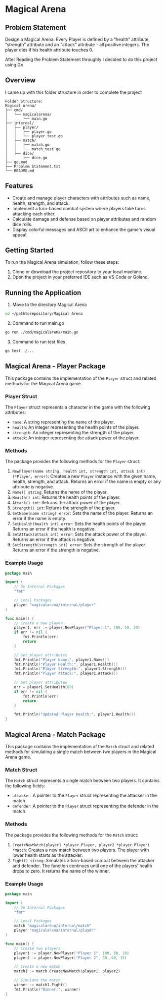 # Magical Arena

## Problem Statement
Design a Magical Arena. Every Player is defined by a “health” attribute, “strength” attribute and an “attack” attribute - all positive integers. The player dies if his health attribute touches 0. 

After Reading the Problem Statement throughly I decided to do this project using Go

## Overview
I came up with this folder structure in order to complete the project
```
Folder Structure:
Magical Arena/
├── cmd/
│   └── magicalarena/
│       └── main.go
├── internal/
│   ├── player/
│   │   ├── player.go
│   │   └── player_test.go
│   ├── match/
│   │   ├── match.go
│   │   └── match_test.go
│   ├── dice/
│       ├── dice.go
├── go.mod
├── Problem Statement.txt
└── README.md
```

## Features
- Create and manage player characters with attributes such as name, health, strength, and attack.
- Implement a turn-based combat system where players take turns attacking each other.
- Calculate damage and defense based on player attributes and random dice rolls.
- Display colorful messages and ASCII art to enhance the game's visual appeal.

## Getting Started
To run the Magical Arena simulation, follow these steps:

1. Clone or download the project repository to your local machine.
2. Open the project in your preferred IDE such as VS Code or Goland.


## Running the Application
1. Move to the directory Magical Arena
```bash
cd ~/pathtorepository/Magical Arena
```
2. Command to run main.go
```bash
go run ./cmd/magicalarena/main.go
```
3. Command to run test files
```bash
go test ./...
```

## Magical Arena - Player Package

This package contains the implementation of the `Player` struct and related methods for the Magical Arena game.

### Player Struct

The `Player` struct represents a character in the game with the following attributes:

- `name`: A string representing the name of the player.
- `health`: An integer representing the health points of the player.
- `strength`: An integer representing the strength of the player.
- `attack`: An integer representing the attack power of the player.

### Methods

The package provides the following methods for the `Player` struct:

1. `NewPlayer(name string, health int, strength int, attack int) (*Player, error)`: Creates a new `Player` instance with the given name, health, strength, and attack. Returns an error if the name is empty or any attribute is negative.
2. `Name() string`: Returns the name of the player.
3. `Health() int`: Returns the health points of the player.
4. `Attack() int`: Returns the attack power of the player.
5. `Strength() int`: Returns the strength of the player.
6. `SetName(name string) error`: Sets the name of the player. Returns an error if the name is empty.
7. `SetHealth(health int) error`: Sets the health points of the player. Returns an error if the health is negative.
8. `SetAttack(attack int) error`: Sets the attack power of the player. Returns an error if the attack is negative.
9. `SetStrength(strength int) error`: Sets the strength of the player. Returns an error if the strength is negative.

### Example Usage

```go
package main

import (
    // Go Internal Packages
	"fmt"

	// Local Packages
	player "magicalarena/internal/player"
)

func main() {
    // Create a new player
    player1, err := player.NewPlayer("Player 1", 100, 50, 20)
    if err != nil {
        fmt.Println(err)
        return
    }

    // Get player attributes
    fmt.Println("Player Name:", player1.Name())
    fmt.Println("Player Health:", player1.Health())
    fmt.Println("Player Strength:", player1.Strength())
    fmt.Println("Player Attack:", player1.Attack())

    // Set player attributes
    err = player1.SetHealth(80)
    if err != nil {
        fmt.Println(err)
        return
    }

    fmt.Println("Updated Player Health:", player1.Health())
}
```

## Magical Arena - Match Package
This package contains the implementation of the `Match` struct and related methods for simulating a single match between two players in the Magical Arena game.

### Match Struct

The `Match` struct represents a single match between two players. It contains the following fields:

- `attacker`: A pointer to the `Player` struct representing the attacker in the match.
- `defender`: A pointer to the `Player` struct representing the defender in the match.

### Methods

The package provides the following methods for the `Match` struct:

1. `CreateNewMatch(player1 *player.Player, player2 *player.Player) *Match`: Creates a new match between two players. The player with lower health starts as the attacker.
2. `Fight() string`: Simulates a turn-based combat between the attacker and defender. The function continues until one of the players' health drops to zero. It returns the name of the winner.

### Example Usage

```go
package main

import (
    // Go Internal Packages
	"fmt"

	// Local Packages
    match "magicalarena/internal/match"
	player "magicalarena/internal/player"
)

func main() {
    // Create two players
    player1 := player.NewPlayer("Player 1", 100, 50, 20)
    player2 := player.NewPlayer("Player 2", 80, 60, 15)

    // Create a new match
    match1 := match.CreateNewMatch(player1, player2)

    // Simulate the match
    winner := match1.Fight()
    fmt.Println("Winner:", winner)
}
```
